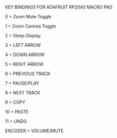 KEY BINDINGS FOR ADAFRUIT RP2040 MACRO PAD

0 = Zoom Mute Toggle

1 = Zoom Camrea Toggle

2 = Sleep Display

3 = LEFT ARROW

4 = DOWN ARROW

5 = RIGHT ARROW

6 = PREVIOUS TRACK

7 = PAUSE/PLAY

8 = NEXT TRACK

9 = COPY

10 = PASTE

11 = UNDO

ENCODER = VOLUME/MUTE

